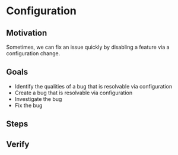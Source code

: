 # Configuration

## Motivation

Sometimes, we can fix an issue quickly by disabling a feature via a configuration change.


## Goals

* Identify the qualities of a bug that is resolvable via configuration
* Create a bug that is resolvable via configuration
* Investigate the bug
* Fix the bug


## Steps

## Verify